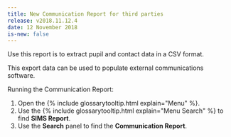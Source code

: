 ```yaml
---
title: New Communication Report for third parties
release: v2018.11.12.4
date: 12 November 2018
is-new: false
---
```


Use this report is to extract pupil and contact data in a CSV format.

This export data can be used to populate external communications software.

Running the Communication Report:

1. Open the {% include glossarytooltip.html explain="Menu" %}.
2. Use the {% include glossarytooltip.html explain="Menu Search" %} to find **SIMS Report**.
3. Use the **Search** panel to find the **Communication Report**.
